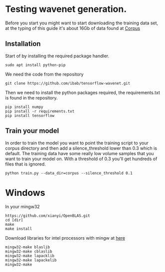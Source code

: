 # Testing wavenet generation.

Before you start you might want to start downloading the training data set, at the typing of this guide it's about 16Gb of data found at [Corpus](http://homepages.inf.ed.ac.uk/jyamagis/release/VCTK-Corpus.tar.gz)

## Installation
Start of by installing the required package handler.
```
sudo apt install python-pip
```

We need the code from the repository
```
git clone https://github.com/ibab/tensorflow-wavenet.git
```

Then we need to install the python packages required, the requirements.txt is found in the repository.
```
pip install numpy
pip install -r requirements.txt
pip install tensorflow
```

## Train your model

In order to train the model you want to point the training script to your corpus directory and then add a silence_threshold lower than 0.3 which is default. The training data have some really low volume samples that you want to train your model on. With a threshold of 0.3 you'll get hundreds of files that is ignored.
```
python train.py --data_dir=corpus --silence_threshold 0.1
```



# Windows
In your mingw32
```
https://github.com/xianyi/OpenBLAS.git
cd [dir]
make
make install
```

Download libraries for intel processors with mingw at [here](http://icl.cs.utk.edu/lapack-for-windows/lapack/#libraries_mingw)

```
mingw32-make blaslib
mingw32-make cblaslib
mingw32-make lapacklib
mingw32-make lapackelib
mingw32-make
```
